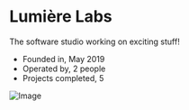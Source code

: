 # Lumière Labs

The software studio working on exciting stuff!

- Founded in, May 2019
- Operated by, 2 people
- Projects completed, 5

![Image](https://i.imgur.com/WwhmRKX.png)
